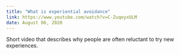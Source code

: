 ```yaml
---
title: "What is experiential avoidance"
link: https://www.youtube.com/watch?v=C-ZuqeyxULM
date: August 06, 2020
---
```


Short video that describes why people are often reluctant to try new experiences.
